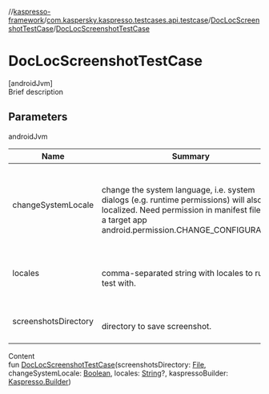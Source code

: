 //[kaspresso-framework](../../index.md)/[com.kaspersky.kaspresso.testcases.api.testcase](../index.md)/[DocLocScreenshotTestCase](index.md)/[DocLocScreenshotTestCase](-doc-loc-screenshot-test-case.md)



# DocLocScreenshotTestCase  
[androidJvm]  
Brief description  


## Parameters  
  
androidJvm  
  
|  Name|  Summary| 
|---|---|
| changeSystemLocale| <br><br>change the system language, i.e. system dialogs (e.g. runtime permissions) will also be localized.     Need permission in manifest file for a target app android.permission.CHANGE_CONFIGURATION<br><br>
| locales| <br><br>comma-separated string with locales to run test with.<br><br>
| screenshotsDirectory| <br><br>directory to save screenshot.<br><br>
  
  
Content  
fun [DocLocScreenshotTestCase](-doc-loc-screenshot-test-case.md)(screenshotsDirectory: [File](https://developer.android.com/reference/kotlin/java/io/File.html), changeSystemLocale: [Boolean](https://kotlinlang.org/api/latest/jvm/stdlib/kotlin/-boolean/index.html), locales: [String](https://kotlinlang.org/api/latest/jvm/stdlib/kotlin/-string/index.html)?, kaspressoBuilder: [Kaspresso.Builder](../../com.kaspersky.kaspresso.kaspresso/-kaspresso/-builder/index.md))  



